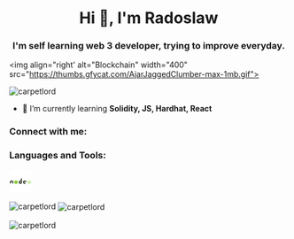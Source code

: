 <h1 align="center">Hi 👋, I'm Radoslaw</h1>
<h3 align="center">I'm self learning web 3 developer, trying to improve everyday.</h3>

<img align="right' alt="Blockchain" width="400" src="https://thumbs.gfycat.com/AjarJaggedClumber-max-1mb.gif">
<p align="left"> <img src="https://komarev.com/ghpvc/?username=carpetlord&label=Profile%20views&color=0e75b6&style=flat" alt="carpetlord" /> </p>

- 🌱 I’m currently learning **Solidity, JS, Hardhat, React**

<h3 align="left">Connect with me:</h3>
<p align="left">
</p>

<h3 align="left">Languages and Tools:</h3>
<p align="left"> <a href="https://nodejs.org" target="_blank" rel="noreferrer"> <img src="https://raw.githubusercontent.com/devicons/devicon/master/icons/nodejs/nodejs-original-wordmark.svg" alt="nodejs" width="40" height="40"/> </a> </p>

<p><img align="left" src="https://github-readme-stats.vercel.app/api/top-langs?username=carpetlord&show_icons=true&locale=en&layout=compact" alt="carpetlord" /></p>

<p>&nbsp;<img align="center" src="https://github-readme-stats.vercel.app/api?username=carpetlord&show_icons=true&locale=en" alt="carpetlord" /></p>

<p><img align="center" src="https://github-readme-streak-stats.herokuapp.com/?user=carpetlord&" alt="carpetlord" /></p>
